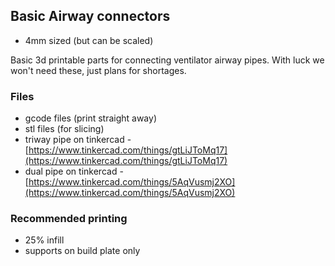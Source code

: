 ## Basic Airway connectors

- 4mm sized (but can be scaled)

Basic 3d printable parts for connecting ventilator airway pipes. With luck we won't need these, just plans for shortages.

### Files

- gcode files (print straight away)
- stl files (for slicing)
- triway pipe on tinkercad - [https://www.tinkercad.com/things/gtLiJToMq17](https://www.tinkercad.com/things/gtLiJToMq17)
- dual pipe on tinkercad - [https://www.tinkercad.com/things/5AqVusmj2XO](https://www.tinkercad.com/things/5AqVusmj2XO)

### Recommended printing

- 25% infill
- supports on build plate only
